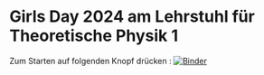 # Girls Day 2024 am Lehrstuhl für Theoretische Physik 1

Zum Starten auf folgenden Knopf drücken : [![Binder](https://mybinder.org/badge_logo.svg)](https://mybinder.org/v2/gh/blaschma/Girls_Day_2024/main)